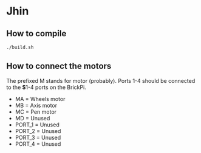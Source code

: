 # Jhin

## How to compile

```sh
./build.sh
```


## How to connect the motors

The prefixed M stands for motor (probably).
Ports 1-4 should be connected to the **S**1-4 ports on the BrickPi.

* MA = Wheels motor
* MB = Axis motor
* MC = Pen motor
* MD = Unused
* PORT_1 = Unused
* PORT_2 = Unused
* PORT_3 = Unused
* PORT_4 = Unused